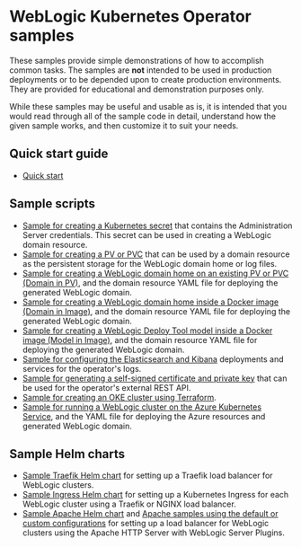 # WebLogic Kubernetes Operator samples

These samples provide simple demonstrations of how to accomplish common tasks.
The samples are **not** intended to be used in production deployments or to be depended upon to
create production environments.  They are provided for educational and demonstration purposes only.

While these samples may be useful and usable as is, it is intended that you would read through all of the sample code in detail, understand how the given sample works, and then customize it to suit your needs.  

## Quick start guide
* [Quick start](https://oracle.github.io/weblogic-kubernetes-operator/quickstart/)

## Sample scripts

* [Sample for creating a Kubernetes secret](scripts/create-weblogic-domain-credentials/README.md) that contains the Administration Server credentials. This secret can be used in creating a WebLogic domain resource.
* [Sample for creating a PV or PVC](scripts/create-weblogic-domain-pv-pvc/README.md) that can be used by a domain resource as the persistent storage for the WebLogic domain home or log files.
* [Sample for creating a WebLogic domain home on an existing PV or PVC (Domain in PV)](https://oracle.github.io/weblogic-kubernetes-operator/samples/domains/domain-home-on-pv/), and the domain resource YAML file for deploying the generated WebLogic domain.
* [Sample for creating a WebLogic domain home inside a Docker image (Domain in Image)](https://oracle.github.io/weblogic-kubernetes-operator/samples/domains/domain-home-in-image/), and the domain resource YAML file for deploying the generated WebLogic domain.
* [Sample for creating a WebLogic Deploy Tool model inside a Docker image (Model in Image)](https://oracle.github.io/weblogic-kubernetes-operator/samples/domains/model-in-image/), and the domain resource YAML file for deploying the generated WebLogic domain.
* [Sample for configuring the Elasticsearch and Kibana](scripts/elasticsearch-and-kibana/README.md) deployments and services for the operator's logs.
* [Sample for generating a self-signed certificate and private key](scripts/rest/README.md) that can be used for the operator's external REST API.
* [Sample for creating an OKE cluster using Terraform](scripts/terraform/README.md).
* [Sample for running a WebLogic cluster on the Azure Kubernetes Service](scripts/create-weblogic-domain-on-azure-kubernetes-service/README.md), and the YAML file for deploying the Azure resources and generated WebLogic domain.

## Sample Helm charts

* [Sample Traefik Helm chart](charts/traefik/README.md) for setting up a Traefik load balancer for WebLogic clusters.
* [Sample Ingress Helm chart](charts/ingress-per-domain/README.md) for setting up a Kubernetes Ingress for each WebLogic cluster using a Traefik or NGINX load balancer.
* [Sample Apache  Helm chart](charts/apache-webtier/README.md) and [Apache samples using the default or custom configurations](charts/apache-samples/README.md) for setting up a load balancer for WebLogic clusters using the Apache HTTP Server with WebLogic Server Plugins.

